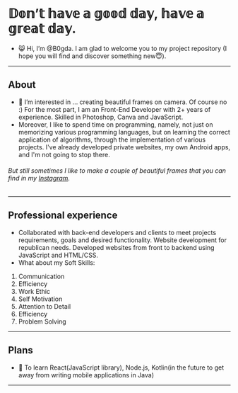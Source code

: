 # 𝔻𝕠𝕟’𝕥 𝕙𝕒𝕧𝕖 𝕒 𝕘𝕠𝕠𝕕 𝕕𝕒𝕪, 𝕙𝕒𝕧𝕖 𝕒 𝕘𝕣𝕖𝕒𝕥 𝕕𝕒𝕪. #
- 😸 Hi, I’m @B0gda. I am glad to welcome you to my project repository (I hope you will find and discover something new😇).  
---
## About ##
- 👀 I’m interested in ... creating beautiful frames on camera. Of course no :) For the most part, I am an Front-End Developer with 2+ years of experience. Skilled in Photoshop, Canva and JavaScript.
- Moreover, I like to spend time on programming, namely, not just on memorizing various programming languages, but on learning the correct application of algorithms, through the implementation of various projects. I've already developed private websites, my own Android apps, and I'm not going to stop there.
 ###### But still sometimes I like to make a couple of beautiful frames that you can find in my [Instagram](https://www.instagram.com/_b0gda_/). ######
---
## Professional experience ##
- Collaborated with back-end developers and clients to meet projects requirements, goals and desired functionality. Website development for republican needs. Developed websites from front to backend using JavaScript and HTML/CSS. 
- What about my Soft Skills:  
1. Communication 
1. Efficiency
1. Work Ethic
1. Self Motivation
1. Attention to Detail
1. Efficiency 
1. Problem Solving
---
## Plans ##
- 🌱  To learn React(JavaScript library), Node.js, Kotlin(in the future to get away from writing mobile applications in Java)
---


